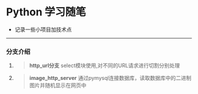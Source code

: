 # Python 学习随笔
* 记录一些小项目加技术点
---
### 分支介绍
1. > **http_url分支**  select模块使用,对不同的URL请求进行切割分别处理
2. > **image_http_server** 通过pymysql连接数据库，读取数据库中的二进制图片并随机显示在网页中
